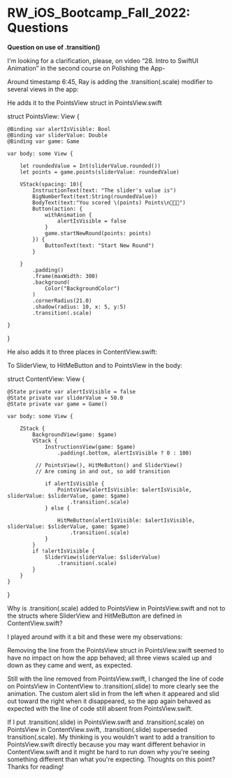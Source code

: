 # RW_iOS_Bootcamp_Fall_2022: Questions

**Question on use of .transition()**

I'm looking for a clarification, please, on video “28. Intro to SwiftUI Animation” in the second course on Polishing the App-

Around timestamp 6:45, Ray is adding the .transition(.scale) modifier to several views in the app:

He adds it to the PointsView struct in PointsView.swift


struct PointsView: View {

    @Binding var alertIsVisible: Bool
    @Binding var sliderValue: Double
    @Binding var game: Game

    var body: some View {

        let roundedValue = Int(sliderValue.rounded())
        let points = game.points(sliderValue: roundedValue)

        VStack(spacing: 10){
            InstructionText(text: "The slider's value is")
            BigNumberText(text:String(roundedValue))
            BodyText(text:"You scored \(points) Points\n🎉🎉🎉")
            Button(action: {
                withAnimation {
                    alertIsVisible = false
                }
                game.startNewRound(points: points)
            }) {
                ButtonText(text: "Start New Round")
            }

        }
            .padding()
            .frame(maxWidth: 300)
            .background(
                Color("BackgroundColor")
            )
            .cornerRadius(21.0)
            .shadow(radius: 10, x: 5, y:5)
            .transition(.scale)
       
    }
}


He also adds it to three places in ContentView.swift:

To SliderView, to HitMeButton and to PointsView in the body:


struct ContentView: View {

    @State private var alertIsVisible = false
    @State private var sliderValue = 50.0
    @State private var game = Game()

    var body: some View {

        ZStack {
            BackgroundView(game: $game)
            VStack {
                InstructionsView(game: $game)
                    .padding(.bottom, alertIsVisible ? 0 : 100)

             // PointsView(), HitMeButton() and SliderView()
             // Are coming in and out, so add transition

                if alertIsVisible {
                    PointsView(alertIsVisible: $alertIsVisible, sliderValue: $sliderValue, game: $game)
                        .transition(.scale)
                } else {

                    HitMeButton(alertIsVisible: $alertIsVisible, sliderValue: $sliderValue, game: $game)
                        .transition(.scale)
                }
            }
            if !alertIsVisible {
                SliderView(sliderValue: $sliderValue)
                    .transition(.scale)
            }
        }
    }
}


Why is  .transition(.scale) added to PointsView in PointsView.swift and not to the structs where SliderView and HitMeButton are defined in ContentView.swift?

I played around with it a bit and these were my observations:

Removing the line from the PointsView struct in PointsView.swift seemed to have no impact on how the app behaved; all three views scaled up and down as they came and went, as expected.
 
Still with the line removed from PointsView.swift, I changed the line of code on PointsView in ContentView to .transition(.slide) to more clearly see the animation. The custom alert slid in from the left when it appeared and slid out toward the right when it disappeared, so the app again behaved as expected with the line of code still absent from PointsView.swift.

If I put .transition(.slide) in PointsView.swift and .transition(.scale) on PointsView in ContentView.swift, .transition(.slide) superseded transition(.scale). My thinking is you wouldn't want to add a transition to PointsView.swift  directly because you may want different behavior in ContentView.swift and it might be hard to run down why you're seeing something different than what you're expecting.  Thoughts on this point?  Thanks for reading!
